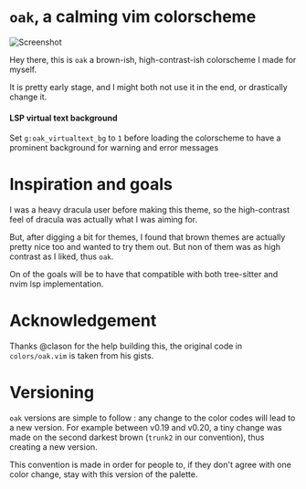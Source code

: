 # `oak`, a calming vim colorscheme

![Screenshot](https://i.imgur.com/iylXuX2.png)

Hey there, this is `oak` a brown-ish, high-contrast-ish colorscheme I made for myself.

It is pretty early stage, and I might both not use it in the end, or drastically change it.

#### LSP virtual text background
Set `g:oak_virtualtext_bg` to `1` before loading the colorscheme to have a prominent background for warning and error messages

# Inspiration and goals

I was a heavy dracula user before making this theme, so the high-contrast feel of dracula was
actually what I was aiming for.

But, after digging a bit for themes, I found that brown themes are actually pretty nice too and
wanted to try them out. But non of them was as high contrast as I liked, thus `oak`.

On of the goals will be to have that compatible with both tree-sitter and nvim lsp implementation.

# Acknowledgement

Thanks @clason for the help building this, the original code in `colors/oak.vim` is taken from his
gists.

# Versioning

`oak` versions are simple to follow : any change to the color codes will lead to a new version.
For example between v0.19 and v0.20, a tiny change was made on the second darkest brown (`trunk2` in
our convention), thus creating a new version.

This convention is made in order for people to, if they don't agree with one color change, stay with
this version of the palette.
